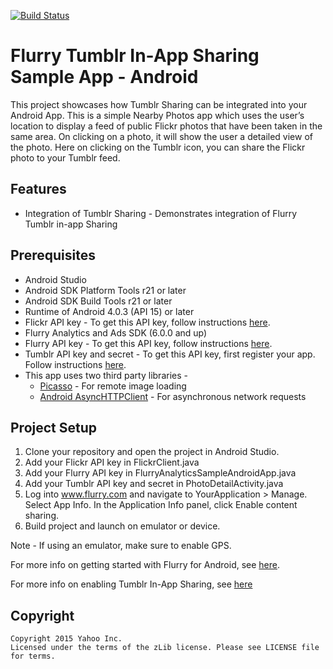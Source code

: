 [![Build Status](https://travis-ci.org/flurry/android-TumblrSharingSample.svg?branch=master)](https://travis-ci.org/flurry/android-TumblrSharingSample)

# Flurry Tumblr In-App Sharing Sample App - Android

This project showcases how Tumblr Sharing can be integrated into your Android App.  This is a simple Nearby Photos app which uses the user’s location to display a feed of public Flickr photos that have been taken in the same area. On clicking on a photo, it will show the user a detailed view of the photo. Here on clicking on the Tumblr icon, you can share the Flickr photo to your Tumblr feed.

## Features

* Integration of Tumblr Sharing -  Demonstrates integration of Flurry Tumblr in-app Sharing

## Prerequisites

- Android Studio
- Android SDK Platform Tools r21 or later
- Android SDK Build Tools r21 or later
- Runtime of Android 4.0.3 (API 15) or later
- Flickr API key - To get this API key, follow instructions 
[here](https://www.flickr.com/services/apps/create/).
- Flurry Analytics and Ads SDK (6.0.0 and up)
- Flurry API key - To get this API key, follow instructions 
[here](https://developer.yahoo.com/flurry/docs/analytics/gettingstarted/android/#get-your-api-keys).
- Tumblr API key and secret - To get this API key, first register your app. Follow instructions [here](https://www.tumblr.com/oauth/apps).
- This app uses two third party libraries - 
  * [Picasso](http://square.github.io/picasso/) - For remote image loading
  * [Android AsyncHTTPClient](http://loopj.com/android-async-http/) - For asynchronous network requests

## Project Setup

1. Clone your repository and open the project in Android Studio. 
2. Add your Flickr API key in FlickrClient.java
3. Add your Flurry API key in FlurryAnalyticsSampleAndroidApp.java
4. Add your Tumblr API key and secret in PhotoDetailActivity.java
5. Log into www.flurry.com and navigate to YourApplication > Manage. Select App Info. In the Application Info panel, click Enable content sharing.
6. Build project and launch on emulator or device. 

Note - If using an emulator, make sure to enable GPS.

For more info on getting started with Flurry for Android, see [here](https://developer.yahoo.com/flurry/docs/analytics/gettingstarted/android/).

For more info on enabling Tumblr In-App Sharing, see [here](https://developer.yahoo.com/flurry/docs/tumblrsharing/android/)

## Copyright

    Copyright 2015 Yahoo Inc.
    Licensed under the terms of the zLib license. Please see LICENSE file for terms.
